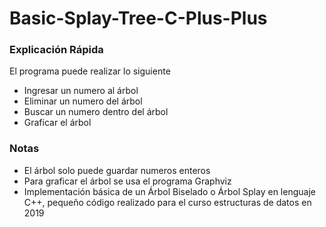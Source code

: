 # Basic-Splay-Tree-C-Plus-Plus

### Explicación Rápida
El programa puede realizar lo siguiente
* Ingresar un numero al árbol
* Eliminar un numero del árbol
* Buscar un numero dentro del árbol
* Graficar el árbol

### Notas
* El árbol solo puede guardar numeros enteros
* Para graficar el árbol se usa el programa Graphviz
* Implementación básica de un Árbol Biselado o Árbol Splay en lenguaje C++, pequeño código realizado para el curso estructuras de datos en 2019
